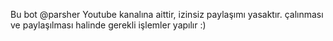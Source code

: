 Bu bot @parsher Youtube kanalına aittir, izinsiz paylaşımı yasaktır.
çalınması ve paylaşılması halinde gerekli işlemler yapılır :)